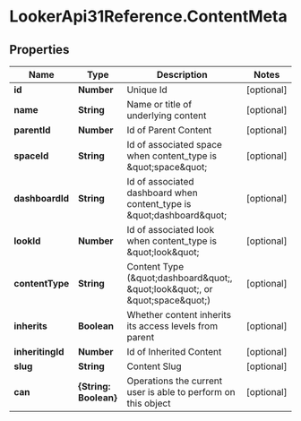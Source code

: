 # LookerApi31Reference.ContentMeta

## Properties
Name | Type | Description | Notes
------------ | ------------- | ------------- | -------------
**id** | **Number** | Unique Id | [optional] 
**name** | **String** | Name or title of underlying content | [optional] 
**parentId** | **Number** | Id of Parent Content | [optional] 
**spaceId** | **String** | Id of associated space when content_type is \&quot;space\&quot; | [optional] 
**dashboardId** | **String** | Id of associated dashboard when content_type is \&quot;dashboard\&quot; | [optional] 
**lookId** | **Number** | Id of associated look when content_type is \&quot;look\&quot; | [optional] 
**contentType** | **String** | Content Type (\&quot;dashboard\&quot;, \&quot;look\&quot;, or \&quot;space\&quot;) | [optional] 
**inherits** | **Boolean** | Whether content inherits its access levels from parent | [optional] 
**inheritingId** | **Number** | Id of Inherited Content | [optional] 
**slug** | **String** | Content Slug | [optional] 
**can** | **{String: Boolean}** | Operations the current user is able to perform on this object | [optional] 


